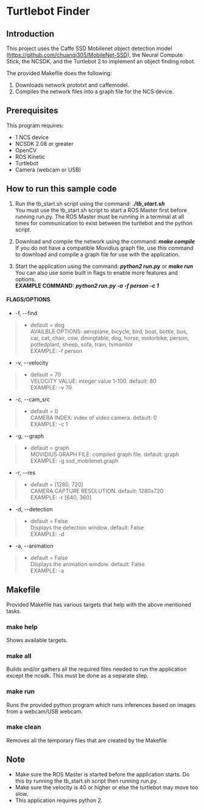 # Turtlebot Finder
## Introduction
This project uses the Caffe SSD Mobilenet object detection model (https://github.com/chuanqi305/MobileNet-SSD), the Neural Compute Stick, the NCSDK, and the Turtlebot 2 to implement an object finding robot. 

The provided Makefile does the following:
1. Downloads network prototxt and caffemodel.
2. Compiles the network files into a graph file for the NCS device.
 

## Prerequisites
This program requires:
- 1 NCS device
- NCSDK 2.08 or greater
- OpenCV
- ROS Kinetic
- Turtlebot
- Camera (webcam or USB)

## How to run this sample code
1. Run the tb_start.sh script using the command: ***./tb_start.sh*** <br>
You must use the tb_start.sh script to start a ROS Master first before running run.py. The ROS Master must be running in a terminal at all times for communication to exist between the turtlebot and the python script. 

2. Download and compile the network using the command: ***make compile*** <br>
If you do not have a compatible Movidius graph file, use this command to download and compile a graph file for use with the application.

3. Start the application using the command: ***python2 run.py*** or ***make run***<br>
You can also use some built in flags to enable more features and options. <br>
**EXAMPLE COMMAND:** ***python2 run.py -a -f person -c 1*** <br>

#### FLAGS/OPTIONS

* -f, --find
> - default = dog<br>
> AVAILBLE OPTIONS: aeroplane, bicycle, bird, boat, bottle,
> bus, car, cat, chair, cow, diningtable, dog, horse, motorbike,
> person, pottedplant, sheep, sofa, train, tvmonitor<br>
> EXAMPLE: -f person

* -v, --velocity
> - default = 70<br>
> VELOCITY VALUE: integer value 1-100. default: 80 <br>
> EXAMPLE: -v 70

* -c, --cam_src
> - default = 0<br>
> CAMERA INDEX: index of video camera. default: 0<br>
> EXAMPLE: -c 1

* -g, --graph
> - default = graph<br>
> MOVIDIUS GRAPH FILE: compiled graph file. default: graph<br>
> EXAMPLE: -g ssd_mobilenet.graph

* -r, --res
> - default = [1280, 720]<br>
> CAMERA CAPTURE RESOLUTION. default: 1280x720<br>
> EXAMPLE: -r [640, 360]

* -d, --detection 
> - default = False<br>
> Displays the detection window. default: False<br>
> EXAMPLE: -d

* -a, --animation 
> - default = False<br>
> Displays the animation window. default: False<br>
> EXAMPLE: -a

## Makefile
Provided Makefile has various targets that help with the above mentioned tasks.

### make help
Shows available targets.

### make all
Builds and/or gathers all the required files needed to run the application except the ncsdk.  This must be done as a separate step.

### make run
Runs the provided python program which runs inferences based on images from a webcam/USB webcam.

### make clean
Removes all the temporary files that are created by the Makefile

## Note
- Make sure the ROS Master is started before the application starts. Do this by running the tb_start.sh script then running run.py.  
- Make sure the velocity is 40 or higher or else the turtlebot may move too slow. 
- This application requires python 2.
